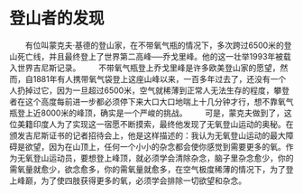 # 登山者的发现
　　有位叫蒙克夫·基德的登山家，在不带氧气瓶的情况下，多次跨过6500米的登山死亡线，并且最终登上了世界第二高峰──乔戈里峰。他的这一壮举1993年被载入世界吉尼斯记录。 
　　不带氧气瓶登上乔戈里峰是许多欧美登山家的愿望，然而，自1881年有人携带氧气袋登上这座山峰以来，一百多年过去了，还没有一个人扔掉过它，因为一旦超过6500米，空气就稀薄到正常人无法生存的程度，攀登者在这个高度每前进一步都必须停下来大口大口地喘上十几分钟才行，想不靠氧气瓶登上近8000米的峰顶，确实是一个严峻的挑战。 
　　可是，蒙克夫做到了，这位美籍印度人为了实现这一宿愿不断摸索，最终他发现了无氧登山运动的奥秘。在颁发吉尼斯证书的记者招待会上，他是这样描述的：我认为无氧登山运动的最大障碍是欲望，因为在山顶上，任何一个小小的杂念都会使你感觉到需要更多的氧。作为无氧登山运动员，要想登上峰顶，就必须学会清除杂念，脑子里杂念愈少，你的需氧量就愈少，欲念愈多，你的需氧量就愈多，在空气极度稀薄的情况下，为了登上峰巅，为了使四肢获得更多的氧，必须学会排除一切欲望和杂念。
 